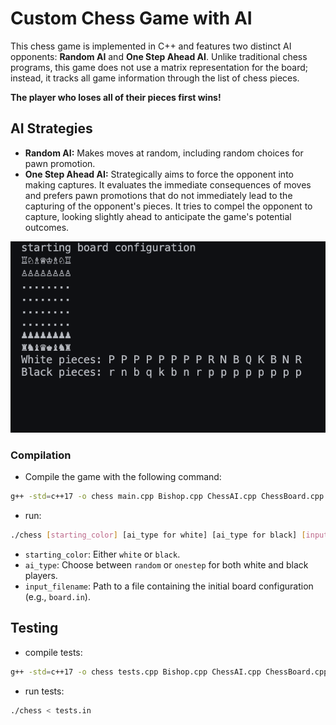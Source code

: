 # Custom Chess Game with AI

This chess game is implemented in C++ and features two distinct AI opponents: **Random AI** and **One Step Ahead AI**. Unlike traditional chess programs, this game does not use a matrix representation for the board; instead, it tracks all game information through the list of chess pieces.

**The player who loses all of their pieces first wins!**

## AI Strategies

- **Random AI:** Makes moves at random, including random choices for pawn promotion.
- **One Step Ahead AI:** Strategically aims to force the opponent into making captures. It evaluates the immediate consequences of moves and prefers pawn promotions that do not immediately lead to the capturing of the opponent's pieces. It tries to compel the opponent to capture, looking slightly ahead to anticipate the game's potential outcomes.


![Two onestep AIs playing](img/chess.gif)


### Compilation

* Compile the game with the following command:

```bash
g++ -std=c++17 -o chess main.cpp Bishop.cpp ChessAI.cpp ChessBoard.cpp ChessMove.cpp ChessPiece.cpp King.cpp Knight.cpp OneStepAheadAI.cpp Pawn.cpp Queen.cpp RandomAI.cpp Rook.cpp
```

* run: 
```bash
./chess [starting_color] [ai_type for white] [ai_type for black] [input_filename]
```

- `starting_color`: Either `white` or `black`.
- `ai_type`: Choose between `random` or `onestep` for both white and black players.
- `input_filename`: Path to a file containing the initial board configuration (e.g., `board.in`).

## Testing

* compile tests: 
```bash
g++ -std=c++17 -o chess tests.cpp Bishop.cpp ChessAI.cpp ChessBoard.cpp ChessMove.cpp ChessPiece.cpp King.cpp Knight.cpp OneStepAheadAI.cpp Pawn.cpp Queen.cpp RandomAI.cpp Rook.cpp
```

* run tests: 
```bash
./chess < tests.in
```

